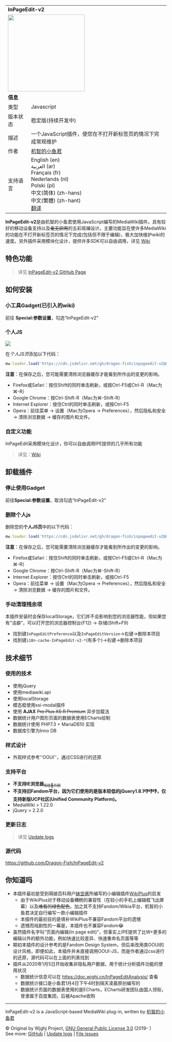 <table>
  <tbody>
    <tr>
      <td colspan="2"><b>InPageEdit-v2</b>
      </td>
    </tr>
    <tr>
      <td colspan="2"><img src="https://img.moegirl.org/common/0/04/Ipe-toolbox-2.gif" width="240" height="240"><br>
      </td>
    </tr>
    <tr>
      <td colspan="2"><b>信息</b>
      </td>
    </tr>
    <tr>
      <td>类型</td>
      <td>Javascript
      </td>
    </tr>
    <tr>
      <td>版本状态</td>
      <td>稳定版(持续开发中)
      </td>
    </tr>
    <tr>
      <td>描述</td>
      <td>一个JavaScript插件，使您在不打开新标签页的情况下完成常规维护
      </td>
    </tr>
    <tr>
      <td>作者</td>
      <td><a href="https://github.com/Dragon-Fish" title="机智的小鱼君">机智的小鱼君</a>
      </td>
    </tr>
    <tr>
      <td>支持语言</td>
      <td>
        <div class="poem">
          English (en)<br>
          العربية (ar)<br>
          Français (fr)<br>
          Nederlands (nl)<br>
          Polski (pl)<br>
          ‪中文(简体)‬ (zh-hans)<br>
          ‪中文(繁體)‬ (zh-hant)<br>
          <a target="_blank"
            href="https://github.com/Dragon-Fish/InPageEdit-v2/blob/master/i18n/i18n.json">翻译</a>
        </div>
      </td>
    </tr>
  </tbody>
</table>

**InPageEdit-v2**是由机智的小鱼君使用JavaScript编写的MediaWiki插件。具有较好的移动设备支持以及~~毫无卵用~~的五彩斑斓设计。主要功能旨在使许多MediaWiki的功能在不打开新标签页的情况下完成(包括但不限于编辑)，极大加快维护wiki的速度。另外插件采用模块化设计，提供许多SDK可以自由调用，详见
[Wiki](https://github.com/Dragon-Fish/InPageEdit-v2/wiki)

## 特色功能
> 详见 [InPageEdit-v2 GitHub Page](https://dragon-fish.github.io/inpageedit-v2/)

## 如何安装 
### 小工具Gadget(已引入的wiki)
前往 **Special:参数设置**，勾选“InPageEdit-v2”

### 个人JS 
[![](https://data.jsdelivr.com/v1/package/gh/dragon-fish/inpageedit-v2/badge)](https://www.jsdelivr.com/package/gh/dragon-fish/inpageedit-v2)

在*个人JS页*添加以下代码：
```javascript
mw.loader.load('https://cdn.jsdelivr.net/gh/dragon-fish/inpageedit-v2@master/script.min.js');
```

**注意**：在保存之后，您可能需要清除浏览器缓存才能看到所作出的变更的影响。
* Firefox或Safari：按住Shift的同时单击刷新，或按Ctrl-F5或Ctrl-R（Mac为⌘-R）
* Google Chrome：按Ctrl-Shift-R（Mac为⌘-Shift-R）
* Internet Explorer：按住Ctrl的同时单击刷新，或按Ctrl-F5
* Opera：前往菜单 → 设置（Mac为Opera → Preferences），然后隐私和安全 → 清除浏览数据 → 缓存的图片和文件。

### 自定义功能 
InPageEdit采用模块化设计，你可以自由调用IPE提供的几乎所有功能
> 详见：[Wiki](https://github.com/Dragon-Fish/InPageEdit-v2/wiki)

## 卸载插件 
### 停止使用Gadget 
前往**Special:参数设置**，取消勾选“InPageEdit-v2”

### 删除个人js 
删除您的**个人JS页**中的以下代码：
```javascript
mw.loader.load('https://cdn.jsdelivr.net/gh/dragon-fish/inpageedit-v2@master/script.min.js');
```

**注意**：在保存之后，您可能需要清除浏览器缓存才能看到所作出的变更的影响。
* Firefox或Safari：按住Shift的同时单击刷新，或按Ctrl-F5或Ctrl-R（Mac为⌘-R）
* Google Chrome：按Ctrl-Shift-R（Mac为⌘-Shift-R）
* Internet Explorer：按住Ctrl的同时单击刷新，或按Ctrl-F5
* Opera：前往菜单 → 设置（Mac为Opera → Preferences），然后隐私和安全 → 清除浏览数据 → 缓存的图片和文件。

### 手动清理残余项 
本插件安装时会保存localStorage，它们并不会影响到您的浏览器性能，但如果您有“洁癖”，可以打开您的浏览器控制台(F12) → 存储(Shift+F9)
* 找到键<code>InPageEditPreference</code>以及<code>InPageEditVersion</code>→右键→删除本项目
* 找到键<code>i18n-cache-InPageEdit-v2-*</code>(有多个)→右键→删除本项目

## 技术细节 
### 使用的技术 
* 使用jQuery
* 使用mediawiki.api
* 使用localStorage
* 模态框使用ssi-modal插件
* 使用 **AJAX** ~~Pro Plus XS R Premium~~ 异步加载法
* 数据统计用户图形页面的数据表使用ECharts绘制
* 数据统计使用 PHP7.3 + MariaDB10 实现
* 数据库引擎为Inno DB
### 样式设计 
* 外观样式参考''OOUI''，通过CSS进行的还原
### 支持平台 
* **不支持IE浏览器**<sub><s>IE给👴爪巴</s></sub>
* **不支持旧Fandom平台，因为它们使用的是版本较低的jQuery1.8.1👎👎👎，仅支持新版UCP社区(Unified Community Platform)。**
* MediaWiki > 1.22.0
* jQuery > 2.2.0

### 更新日志 
> 详见 [Update logs](https://dragon-fish.github.io/inpageedit-v2/update-logs.html)

### 源代码 
https://github.com/Dragon-Fish/InPageEdit-v2

## 你知道吗 
* 本插件最初是受到萌娘百科用户[妹空酱](https://zh.moegirl.org/User:妹空酱)所编写的小编辑插件[WikiPlus](https://zh.moegirl.org/User:妹空酱/Wikiplus)的启发
  * 由于WikiPlus对于移动设备糟糕的兼容性（在较小的手机上编辑框飞出屏幕）以及<s>难看的绿色配色</s>，加之其不支持Fandom/Wikia平台，机智的小鱼君决定自行编写一款小编辑插件
  * 本插件的最初目的是填补WikiPlus不兼容Fandom平台的遗憾
  * 遗憾而戏剧性的一幕是，本插件也不兼容Fandom😂
* 虽然插件名字叫“页面内编辑(In page edit)”，但事实上IPE提供了比W+更多的编辑以外的额外功能，例如快速比较差异、快速重命名页面等等
* 期初本插件的设计参考的是Fandom Design System，但后来改用类OOUI的设计风格，即便如此，本插件并未直接调用OOUI-JS，而是作者通过css进行的还原，源代码可以在上面的列表找到
* 插件从2020年1月5日开始收集非隐私用户数据，用于统计分析插件功能的使用状况
  * 数据统计信息可以在 https://doc.wjghj.cn/InPageEditAnalysis/ 查看
  * 数据统计接口是小鱼君1月4日下午4时到隔天凌晨原创编写的
  * 数据统计页面的数据表使用的是ECharts，ECharts研发团队由国人领衔，曾隶属于百度集团，后被Apache收购

<hr/>

InPageEdit-v2 is a JavaScript-based MediaWiki plug-in, written by [机智的小鱼君](https://wjghj.cn/wiki/机智的小鱼君)

© Original by Wjghj Project, [GNU General Public License 3.0](https://www.gnu.org/licenses/gpl-3.0-standalone.html) (2019- )<br/>
See more: [GitHub](https://github.com/Dragon-Fish/InPageEdit-v2) | [Update logs](https://dragon-fish.github.io/inpageedit-v2/update-logs/) | [File issues](https://github.com/Dragon-Fish/InPageEdit-v2/issues)
